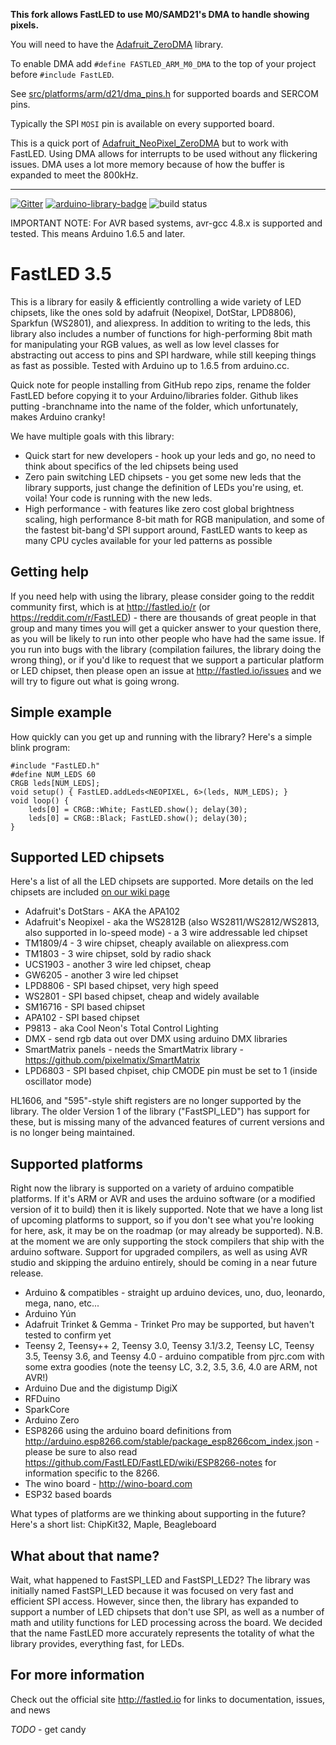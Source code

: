 **This fork allows FastLED to use M0/SAMD21's DMA to handle showing pixels.**

You will need to have the [Adafruit_ZeroDMA](https://github.com/adafruit/Adafruit_ZeroDMA) library.

To enable DMA add `#define FASTLED_ARM_M0_DMA` to the top of your project before `#include FastLED`.

See [src/platforms/arm/d21/dma_pins.h](src/platforms/arm/d21/dma_pins.h) for supported boards and SERCOM pins.

Typically the SPI `MOSI` pin is available on every supported board.

This is a quick port of [Adafruit_NeoPixel_ZeroDMA](https://github.com/adafruit/Adafruit_NeoPixel_ZeroDMA) but to work with FastLED.
Using DMA allows for interrupts to be used without any flickering issues.
DMA uses a lot more memory because of how the buffer is expanded to meet the 800kHz.

_______________________

[![Gitter](https://badges.gitter.im/Join%20Chat.svg)](https://gitter.im/FastLED/public)
[![arduino-library-badge](https://www.ardu-badge.com/badge/FastLED.svg)](https://www.ardu-badge.com/FastLED)
![build status](https://github.com/FastLED/FastLED/workflows/build/badge.svg)

IMPORTANT NOTE: For AVR based systems, avr-gcc 4.8.x is supported and tested.  This means Arduino 1.6.5 and later.


FastLED 3.5
===========

This is a library for easily & efficiently controlling a wide variety of LED chipsets, like the ones
sold by adafruit (Neopixel, DotStar, LPD8806), Sparkfun (WS2801), and aliexpress.  In addition to writing to the
leds, this library also includes a number of functions for high-performing 8bit math for manipulating
your RGB values, as well as low level classes for abstracting out access to pins and SPI hardware, while
still keeping things as fast as possible. Tested with Arduino up to 1.6.5 from arduino.cc.

Quick note for people installing from GitHub repo zips, rename the folder FastLED before copying it to your Arduino/libraries folder.  Github likes putting -branchname into the name of the folder, which unfortunately, makes Arduino cranky!

We have multiple goals with this library:

* Quick start for new developers - hook up your leds and go, no need to think about specifics of the led chipsets being used
* Zero pain switching LED chipsets - you get some new leds that the library supports, just change the definition of LEDs you're using, et. voila!  Your code is running with the new leds.
* High performance - with features like zero cost global brightness scaling, high performance 8-bit math for RGB manipulation, and some of the fastest bit-bang'd SPI support around, FastLED wants to keep as many CPU cycles available for your led patterns as possible

## Getting help

If you need help with using the library, please consider going to the reddit community first, which is at http://fastled.io/r (or https://reddit.com/r/FastLED) - there are thousands of great people in that group and many times you will get a quicker answer to your question there, as you will be likely to run into other people who have had the same issue.  If you run into bugs with the library (compilation failures, the library doing the wrong thing), or if you'd like to request that we support a particular platform or LED chipset, then please open an issue at http://fastled.io/issues and we will try to figure out what is going wrong.

## Simple example

How quickly can you get up and running with the library?  Here's a simple blink program:

	#include "FastLED.h"
	#define NUM_LEDS 60
	CRGB leds[NUM_LEDS];
	void setup() { FastLED.addLeds<NEOPIXEL, 6>(leds, NUM_LEDS); }
	void loop() {
		leds[0] = CRGB::White; FastLED.show(); delay(30);
		leds[0] = CRGB::Black; FastLED.show(); delay(30);
	}

## Supported LED chipsets

Here's a list of all the LED chipsets are supported.  More details on the led chipsets are included [on our wiki page](https://github.com/FastLED/FastLED/wiki/Chipset-reference)

* Adafruit's DotStars - AKA the APA102
* Adafruit's Neopixel - aka the WS2812B (also WS2811/WS2812/WS2813, also supported in lo-speed mode) - a 3 wire addressable led chipset
* TM1809/4 - 3 wire chipset, cheaply available on aliexpress.com
* TM1803 - 3 wire chipset, sold by radio shack
* UCS1903 - another 3 wire led chipset, cheap
* GW6205 - another 3 wire led chipset
* LPD8806 - SPI based chipset, very high speed
* WS2801 - SPI based chipset, cheap and widely available
* SM16716 - SPI based chipset
* APA102 - SPI based chipset
* P9813 - aka Cool Neon's Total Control Lighting
* DMX - send rgb data out over DMX using arduino DMX libraries
* SmartMatrix panels - needs the SmartMatrix library - https://github.com/pixelmatix/SmartMatrix
* LPD6803 - SPI based chpiset, chip CMODE pin must be set to 1 (inside oscillator mode)


HL1606, and "595"-style shift registers are no longer supported by the library.  The older Version 1 of the library ("FastSPI_LED") has support for these, but is missing many of the advanced features of current versions and is no longer being maintained.


## Supported platforms

Right now the library is supported on a variety of arduino compatible platforms.  If it's ARM or AVR and uses the arduino software (or a modified version of it to build) then it is likely supported.  Note that we have a long list of upcoming platforms to support, so if you don't see what you're looking for here, ask, it may be on the roadmap (or may already be supported).  N.B. at the moment we are only supporting the stock compilers that ship with the arduino software.  Support for upgraded compilers, as well as using AVR studio and skipping the arduino entirely, should be coming in a near future release.

* Arduino & compatibles - straight up arduino devices, uno, duo, leonardo, mega, nano, etc...
* Arduino Yún
* Adafruit Trinket & Gemma - Trinket Pro may be supported, but haven't tested to confirm yet
* Teensy 2, Teensy++ 2, Teensy 3.0, Teensy 3.1/3.2, Teensy LC, Teensy 3.5, Teensy 3.6, and Teensy 4.0 - arduino compatible from pjrc.com with some extra goodies (note the teensy LC, 3.2, 3.5, 3.6, 4.0 are ARM, not AVR!)
* Arduino Due and the digistump DigiX
* RFDuino
* SparkCore
* Arduino Zero
* ESP8266 using the arduino board definitions from http://arduino.esp8266.com/stable/package_esp8266com_index.json - please be sure to also read https://github.com/FastLED/FastLED/wiki/ESP8266-notes for information specific to the 8266.
* The wino board - http://wino-board.com
* ESP32 based boards

What types of platforms are we thinking about supporting in the future?  Here's a short list:  ChipKit32, Maple, Beagleboard

## What about that name?

Wait, what happened to FastSPI_LED and FastSPI_LED2?  The library was initially named FastSPI_LED because it was focused on very fast and efficient SPI access.  However, since then, the library has expanded to support a number of LED chipsets that don't use SPI, as well as a number of math and utility functions for LED processing across the board.  We decided that the name FastLED more accurately represents the totality of what the library provides, everything fast, for LEDs.

## For more information

Check out the official site http://fastled.io for links to documentation, issues, and news


*TODO* - get candy
